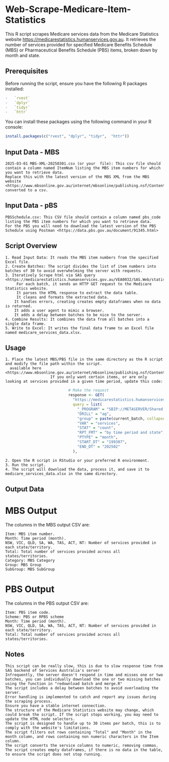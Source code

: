 # Web-Scrape-Medicare-Item-Statistics
This R script scrapes Medicare services data from the Medicare Statistics website <https://medicarestatistics.humanservices.gov.au>. 
It retrieves the number of services provided for specified Medicare Benefits Schedule (MBS) or Pharmaceutical Benefits Schedule (PBS) items, broken down by month and state.

## Prerequisites
Before running the script, ensure you have the following R packages installed:
```R
-   `rvest`
-   `dplyr`
-   `tidyr`
-   `httr`
```

You can install these packages using the following command in your R console:
```R
install.packages(c("rvest", "dplyr", "tidyr",  "httr"))
```

## Input Data - MBS
    2025-03-01 MBS-XML-20250301.csv (or your  file): This csv file should contain a column named ItemNum listing the MBS item numbers for which you want to retrieve data.
    Replace this with the latest version of the MBS XML from the MBS website <https://www.mbsonline.gov.au/internet/mbsonline/publishing.nsf/Content/downloads>, converted to a csv. 
## Input Data - pBS
    PBSSchedule.csv: This CSV file should contain a column named pbs_code listing the PBS item numbers for which you want to retrieve data.
    For the PBS you will need to download the latest version of the PBS Schedule using Postman <https://data.pbs.gov.au/document/91345.html>

## Script Overview
    1. Read Input Data: It reads the MBS item numbers from the specified Excel file.
    2. Create Batches: The script divides the list of item numbers into batches of 30 to avoid overwhelming the server with requests.
    3. Iteratively Scrape html via SAS query <https://medicarestatistics.humanservices.gov.au/VEA0032/SAS.Web/statistics/mbs_item.html>:
         For each batch, it sends an HTTP GET request to the Medicare Statistics website.
         It parses the HTML response to extract the data table.
         It cleans and formats the extracted data.
        It handles errors, creating creates empty dataframes when no data is returned.
        It adds a user agent to mimic a browser.
        It adds a delay between batches to be nice to the server.
    4. Combine Results: It combines the data from all batches into a single data frame.
    5. Write to Excel: It writes the final data frame to an Excel file named medicare_services_data.xlsx.

## Usage
    1. Place the latest MBS/PBS file in the same directory as the R script and modify the file path within the script.
      available here <https://www.mbsonline.gov.au/internet/mbsonline/publishing.nsf/Content/downloads>
                        If you only want certain items, or are only looking at services provided in a given time period, update this code:
```R
                            # Make the request
                            response <- GET(
                              "https://medicarestatistics.humanservices.gov.au/SASStoredProcess/guest",
                              query = list(
                                "_PROGRAM" = "SBIP://METASERVER/Shared Data/sasdata/prod/VEA0032/SAS.StoredProcess/statistics/mbs_item_standard_report",
                                "DRILL" = "ag",
                                "group" = paste(current_batch, collapse = ","),
                                "VAR" = "services",                     # Report Variable; options: "services" or "benefits"
                                "STAT" = "count",                       # Report Statistic; options: "count" or "per capita"
                                "RPT_FMT" = "by time period and state", # Report Format, not sure what other options are available
                                "PTYPE" = "month",                      # Time Period; options: "calyear", "finyear", "month"
                                "START_DT" = "199307",                  # Start Date; or other date in YYYYMM format
                                "END_DT" = "202502"                     # latest available release YYYYMM format
                              ),
```
    2. Open the R script in RStudio or your preferred R environment.
    3. Run the script.
    4. The script will download the data, process it, and save it to medicare_services_data.xlsx in the same directory.

## Output Data
# MBS Output
The columns in the MBS output CSV are:

    Item: MBS item number.
    Month: Time period (month).
    NSW, VIC, QLD, SA, WA, TAS, ACT, NT: Number of services provided in each state/territory.
    Total: Total number of services provided across all states/territories.
    Category: MBS Category
    Group: MBS Group
    SubGroup: MBS SubGroup
    
# PBS Output
The columns in the PBS output CSV are:

    Item: PBS item code.
    Scheme: PBS or RPBS scheme
    Month: Time period (month).
    NSW, VIC, QLD, SA, WA, TAS, ACT, NT: Number of services provided in each state/territory.
    Total: Total number of services provided across all states/territories.

## Notes
    This script can be really slow, this is due to slow response time from SAS backend of Services Australia's server
    Infrequently, the server doesn't respond in time and misses one or two batches, you can individually download the one or two missing batches using the function in "redownload batch and merge.R"
    The script includes a delay between batches to avoid overloading the server.
    Error handling is implemented to catch and report any issues during the scraping process.
    Ensure you have a stable internet connection.
    The structure of the Medicare Statistics website may change, which could break the script. If the script stops working, you may need to update the HTML node selectors.
    The script is designed to handle up to 30 items per batch, this is to comply with the website's limitations.
    The script filters out rows containing "Total" and "Month" in the month column, and rows containing non numeric characters in the Item column.
    The script converts the service columns to numeric, removing commas.
    The script creates empty dataframes, if there is no data in the table, to ensure the script does not stop running.
